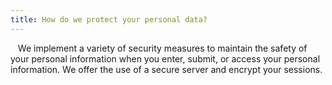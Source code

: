 ```yaml
---
title: How do we protect your personal data?
---
```


<p>&nbsp;&nbsp;&nbsp;We implement a variety of security measures to maintain the safety of your personal information when you enter, submit, or access your personal information. We offer the use of a secure server and encrypt your sessions.</p>
